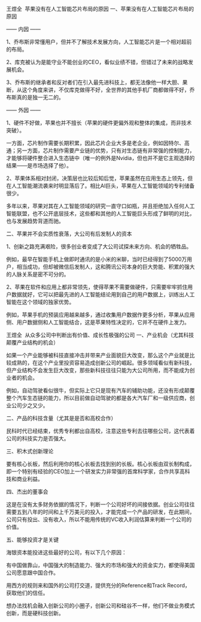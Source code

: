 王煜全  ﻿苹果没有在人工智能芯片布局的原因
一、苹果没有在人工智能芯片布局的原因

—— 内因 ——

1、乔布斯非常懂用户，但并不了解技术发展方向，人工智能芯片是一个相对超前的布局。

2、库克被认为是能守业不能创业的CEO，看似业绩不错，但错过了未来的战略发展机会。

3、乔布斯的继承者和反对者们在引入最先进科技上，都无法像他一样大胆、果断，从这个角度来讲，不仅库克做得不好，全世界的其他手机厂商都做得不好，乔布斯真的是独一无二的。

—— 外因 ——

1、硬件不好做，苹果也并不擅长（苹果的硬件更偏外观和整体的集成，而非技术突破）。

一方面，芯片制作需要长期积累，因此芯片企业大多是老企业，例如因特尔、高通；另一方面，芯片制作需要产业链的优势，只有对生态链有非常强的控制能力，才能够将硬件整合进入生态链中（唯一的例外是Nvidia，但也并不是它主观选择的结果——是市场选择了他）。

2、苹果体系相对封闭，决策层也比较后知后觉，苹果虽然在应用生态上领先，但在人工智能潮流袭来时明显落后了。相比AI巨头，苹果在人工智能领域的专利储备很少。

多年以来，苹果对其在人工智能领域的研究一直守口如瓶，并且拒绝加入任何人工智能联盟，也不公开底层技术，这些都和其他的人工智能巨头形成了鲜明的对比，也与发展趋势背道而驰。

二、苹果并不会实质性衰落，大公司有后发制人的资本

1、创新之路充满艰险，很多创业者变成了大公司试探未来方向、机会的牺牲品。

例如，最早在智能手机上做即时通讯的是小米的米聊，当时已经得到了5000万用户，相当成功，但却被微信后发制人，这和腾讯公司本身的巨大势能、积累的强大的人脉关系是密不可分的。

2、苹果在软件和应用上都非常领先，使得苹果不需要做硬件，只需要牢牢抓住用户数据就好，它可以把最先进的人工智能结论用到自己的用户数据上，训练出人工智能在这个领域的独家优势。

例如，苹果手机的预装应用越来越多，通过收集用户数据作更多分析，苹果从应用侧、用户数据侧和人工智能结合，这是苹果特性决定的，它并不在硬件上发力。

王煜全  从众多公司中判断出有价值、成长性极强的公司
一、产业机会（尤其科技颠覆产业结构的机会）

如果一个产业能够被科技直接冲击并带来产业面貌巨大改变，那么这个产业就是比较成熟的，在这个产业里投资容易造成创新公司的崛起。很多领域看似有新科技，但产业结构不会发生巨大改变，那些新科技往往只能为大公司所用，而不能成为创业者的机会。

例如，自动驾驶看似很牛，但实际上它只是现有汽车的辅助功能，还没有形成颠覆整个汽车生态链的能力，所以目前做自动驾驶的都是各大汽车厂和一级供应商，创业公司少之又少。

二、产品的科技含量（尤其是是否和高校合作）

民科时代已经结束，优秀专利都出自高校，注意这些专利去往哪些公司，这代表着公司的科技实力是否强大。

三、积木式创新理论

要有核心长板，然后利用你的核心长板去找到别的长板。核心长板由双长制构成，即一个特别有经验的CEO加上一个研发实力非常强的首席科学家，合作共享高科技和商业利益。

四、杰出的董事会

这是在没有太多财务依据的情况下，判断一个公司好坏的间接依据。创业公司往往需要五到八年的时间和上千万美元的投入，才能完成一个产品的研发，在此期间，公司只有投出、没有收入，所以不能用传统的VC收入利润估算来判断一个公司的价值。

五、能够投资才是关键

海银资本能投进这些最好的公司，有以下几个原因：

有中国做靠山，中国强大的制造能力、强大的市场和强大的资金实力，都使得美国公司愿意跟中国合作。

用西方的规则来和国外的公司打交道，提供充分的Reference和Track Record，获取他们的信任。

想办法找机会融入创新公司的小圈子，创新公司和硅谷不一样，他们不做业务模式创新，而是硬科技创新。
